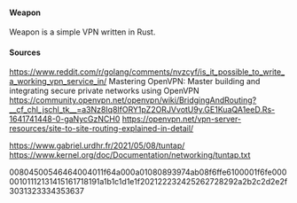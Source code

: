 #### Weapon 
Weapon is a simple VPN written in Rust.

#### Sources
https://www.reddit.com/r/golang/comments/nvzcyf/is_it_possible_to_write_a_working_vpn_service_in/
Mastering OpenVPN: Master building and integrating secure private networks using OpenVPN
https://community.openvpn.net/openvpn/wiki/BridgingAndRouting?__cf_chl_jschl_tk__=a3Nz8Iq8lfORY1pZ2ORJVvotU9y.GE1KuaQA1eeD.Rs-1641741448-0-gaNycGzNCH0
https://openvpn.net/vpn-server-resources/site-to-site-routing-explained-in-detail/


https://www.gabriel.urdhr.fr/2021/05/08/tuntap/
https://www.kernel.org/doc/Documentation/networking/tuntap.txt


00804500546464004011f64a000a01080893974ab08f6ffe6100001f6fe00000101112131415161718191a1b1c1d1e1f202122232425262728292a2b2c2d2e2f3031323334353637